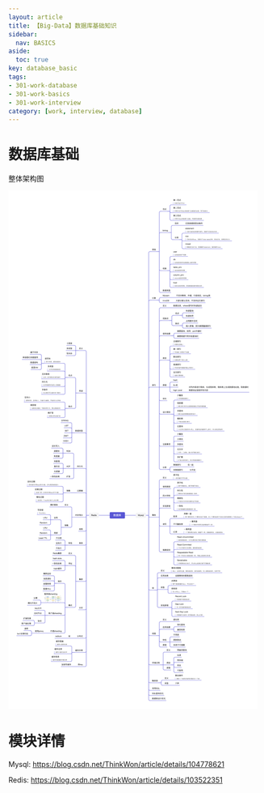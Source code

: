 ```yaml
---
layout: article
title: 【Big-Data】数据库基础知识
sidebar:
  nav: BASICS
aside:
  toc: true
key: database_basic
tags:
- 301-work-database
- 301-work-basics
- 301-work-interview
category: [work, interview, database]
---
```


# 数据库基础
整体架构图

![Image](/assets/images/database.png)

# 模块详情

Mysql: <https://blog.csdn.net/ThinkWon/article/details/104778621>

Redis: <https://blog.csdn.net/ThinkWon/article/details/103522351>